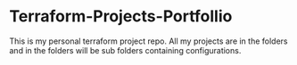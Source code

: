 # Terraform-Projects-Portfollio 
This is my personal terraform project repo. All my projects are in the folders and in the folders will be sub folders containing configurations. 
